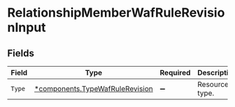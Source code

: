 # RelationshipMemberWafRuleRevisionInput


## Fields

| Field                                                                         | Type                                                                          | Required                                                                      | Description                                                                   |
| ----------------------------------------------------------------------------- | ----------------------------------------------------------------------------- | ----------------------------------------------------------------------------- | ----------------------------------------------------------------------------- |
| `Type`                                                                        | [*components.TypeWafRuleRevision](../../models/shared/typewafrulerevision.md) | :heavy_minus_sign:                                                            | Resource type.                                                                |